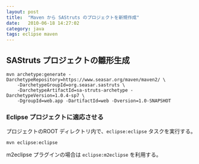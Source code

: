```yaml
---
layout: post
title:  "Maven から SAStruts のプロジェクトを新規作成"
date:   2010-06-18 14:27:02
category: java
tags: eclipse maven
---
```


## SAStruts プロジェクトの雛形生成

```
mvn archetype:generate -DarchetypeRepository=https://www.seasar.org/maven/maven2/ \
    -DarchetypeGroupId=org.seasar.sastruts \
    -DarchetypeArtifactId=sa-struts-archetype -DarchetypeVersion=1.0.4-sp7 \
    -DgroupId=web.app -DartifactId=web -Dversion=1.0-SNAPSHOT
```

### Eclipse プロジェクトに適応させる

プロジェクトのROOT ディレクトリ内で、`eclipse:eclipse` タスクを実行する。

```
mvn eclipse:eclipse
```

m2eclipse プラグインの場合は `eclipse:m2eclipse` を利用する。

